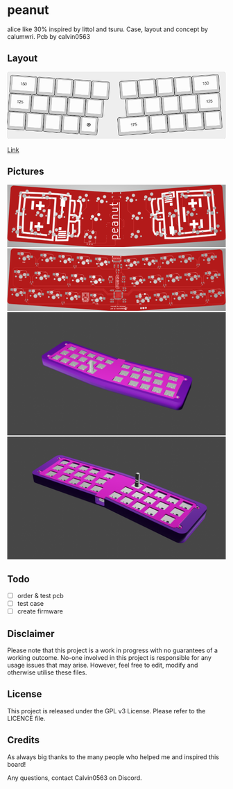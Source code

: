 # peanut

alice like 30% inspired by littol and tsuru. Case, layout and concept by calumwri. Pcb by calvin0563

## Layout

![](https://github.com/calvin-mcd/peanut/blob/main/Images/KLE.png)

[Link](http://www.keyboard-layout-editor.com/#/gists/5c7a74c8b3bbc1b4ac3f81c209dc5aab)

## Pictures

![](https://github.com/calvin-mcd/peanut/blob/main/Images/top.png)
![](https://github.com/calvin-mcd/peanut/blob/main/Images/bottom.png)
![](https://github.com/calvin-mcd/peanut/blob/main/Images/render.png)
![](https://github.com/calvin-mcd/peanut/blob/main/Images/render2.png)

## Todo

- [ ] order & test pcb
- [ ] test case
- [ ] create firmware

## Disclaimer

Please note that this project is a work in progress with no guarantees of a working outcome. No-one involved in this project is responsible for any usage issues that may arise. However, feel free to edit, modify and otherwise utilise these files.

## License

This project is released under the GPL v3 License. Please refer to the LICENCE file.

## Credits

As always big thanks to the many people who helped me and inspired this board!

Any questions, contact Calvin0563 on Discord. 
